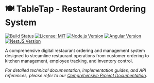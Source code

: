 # 🍽️ TableTap - Restaurant Ordering System

[![Build Status](https://github.com/cskiwi/table-tap/workflows/CI/badge.svg)](https://github.com/cskiwi/table-tap/actions)
[![License: MIT](https://img.shields.io/badge/License-MIT-yellow.svg)](https://opensource.org/licenses/MIT)
[![Node.js Version](https://img.shields.io/badge/Node.js-24.x-green.svg)](https://nodejs.org/)
[![Angular Version](https://img.shields.io/badge/Angular-20+-red.svg)](https://angular.io/)
[![NestJS Version](https://img.shields.io/badge/NestJS-11+-ea2845.svg)](https://nestjs.com/)

A comprehensive digital restaurant ordering and management system designed to streamline restaurant operations from customer ordering to kitchen management, employee tracking, and inventory control.

*For detailed technical documentation, implementation guides, and API references, please refer to our [Comprehensive Project Documentation](./docs/COMPREHENSIVE_PROJECT_DOCUMENTATION.md).*
